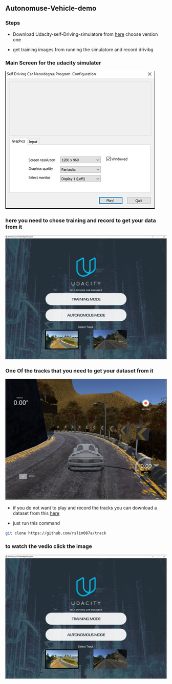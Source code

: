 ## Autonomuse-Vehicle-demo

### Steps

- Download Udacity-self-Driving-simulatore from [here](
    https://github.com/udacity/self-driving-car-sim) choose version one 

- get training images from running the simulatore and record drivibg 

### Main Screen for the udacity simulater 
![](IMG/1.JPG)

### here you need to chose training and record to get your data from it 
![](IMG/2.JPG)

### One Of the tracks that you need to get your dataset from it 
![](IMG/3.JPG)


- if you do not want to play and record the tracks you 
 can download a dataset from this [here](https://github.com/rslim087a/track)

 - just run this command 
 ```bash
 git clone https://github.com/rslim087a/track

 ```

### to watch the vedio click the image 
[![](IMG/2.JPG)](https://youtu.be/469Us-w_avc)